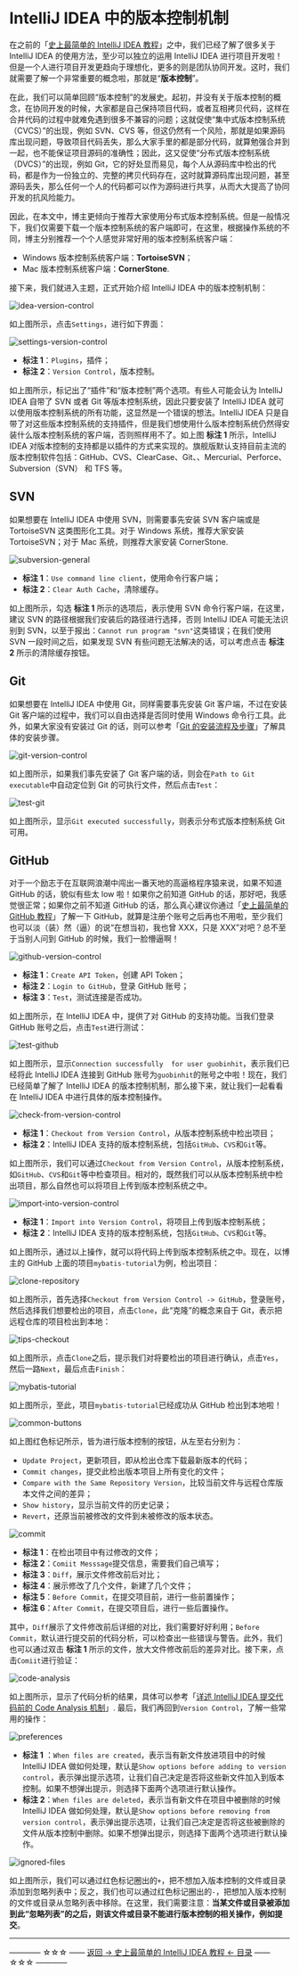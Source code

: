 # IntelliJ IDEA 中的版本控制机制

在之前的「[史上最简单的 IntelliJ IDEA 教程](https://github.com/guobinhit/intellij-idea-tutorial/blob/master/README.md)」之中，我们已经了解了很多关于 IntelliJ IDEA 的使用方法，至少可以独立的运用 IntelliJ IDEA 进行项目开发啦！但是一个人进行项目开发更趋向于理想化，更多的则是团队协同开发。这时，我们就需要了解一个非常重要的概念啦，那就是“**版本控制**”。

在此，我们可以简单回顾“版本控制”的发展史。起初，并没有关于版本控制的概念，在协同开发的时候，大家都是自己保持项目代码，或者互相拷贝代码，这样在合并代码的过程中就难免遇到很多不兼容的问题；这就促使“集中式版本控制系统（CVCS）”的出现，例如 SVN、CVS 等，但这仍然有一个风险，那就是如果源码库出现问题，导致项目代码丢失，那么大家手里的都是部分代码，就算勉强合并到一起，也不能保证项目源码的准确性；因此，这又促使“分布式版本控制系统（DVCS）”的出现，例如 Git，它的好处显而易见，每个人从源码库中检出的代码，都是作为一份独立的、完整的拷贝代码存在，这时就算源码库出现问题，甚至源码丢失，那么任何一个人的代码都可以作为源码进行共享，从而大大提高了协同开发的抗风险能力。

因此，在本文中，博主更倾向于推荐大家使用分布式版本控制系统。但是一般情况下，我们仅需要下载一个版本控制系统的客户端即可，在这里，根据操作系统的不同，博主分别推荐一个个人感觉非常好用的版本控制系统客户端：

 - Windows 版本控制系统客户端：**TortoiseSVN**；
 - Mac 版本控制系统客户端：**CornerStone**.

接下来，我们就进入主题，正式开始介绍 IntelliJ IDEA 中的版本控制机制：

![idea-version-control](https://github.com/guobinhit/intellij-idea-tutorial/blob/master/images/basic-course/version-control/idea-version-control.png)

如上图所示，点击`Settings`，进行如下界面：

![settings-version-control](https://github.com/guobinhit/intellij-idea-tutorial/blob/master/images/basic-course/version-control/settings-version-control.png)

 - **标注 1**：`Plugins`，插件；
 - **标注 2**：`Version Control`，版本控制。

如上图所示，标记出了“插件”和“版本控制”两个选项。有些人可能会认为 IntelliJ IDEA 自带了 SVN 或者 Git 等版本控制系统，因此只要安装了 IntelliJ IDEA 就可以使用版本控制系统的所有功能，这显然是一个错误的想法。IntelliJ IDEA 只是自带了对这些版本控制系统的支持插件，但是我们想使用什么版本控制系统仍然得安装什么版本控制系统的客户端，否则照样用不了。如上图 **标注 1** 所示，IntelliJ IDEA 对版本控制的支持都是以插件的方式来实现的。旗舰版默认支持目前主流的版本控制软件包括：GitHub、CVS、ClearCase、Git、、Mercurial、Perforce、Subversion（SVN） 和 TFS 等。


SVN
---

如果想要在 IntelliJ IDEA 中使用 SVN，则需要事先安装 SVN 客户端或是 TortoiseSVN 这类图形化工具。对于 Windows 系统，推荐大家安装 TortoiseSVN；对于 Mac 系统，则推荐大家安装 CornerStone. 

![subversion-general](https://github.com/guobinhit/intellij-idea-tutorial/blob/master/images/basic-course/version-control/subversion-general.png)

 - **标注 1**：`Use command line client`，使用命令行客户端；
 - **标注 2**：`Clear Auth Cache`，清除缓存。

如上图所示，勾选 **标注 1** 所示的选项后，表示使用 SVN 命令行客户端，在这里，建议 SVN 的路径根据我们安装后的路径进行选择，否则 IntelliJ IDEA 可能无法识别到 SVN，以至于报出：`Cannot run program "svn"`这类错误；在我们使用 SVN 一段时间之后，如果发现 SVN 有些问题无法解决的话，可以考虑点击 **标注 2** 所示的清除缓存按钮。



Git
---
如果想要在 IntelliJ IDEA 中使用 Git，同样需要事先安装 Git 客户端，不过在安装 Git 客户端的过程中，我们可以自由选择是否同时使用 Windows 命令行工具。此外，如果大家没有安装过 Git 的话，则可以参考「[Git 的安装流程及步骤](http://blog.csdn.net/qq_35246620/article/details/68951724)」了解具体的安装步骤。

![git-version-control](https://github.com/guobinhit/intellij-idea-tutorial/blob/master/images/basic-course/version-control/git-version-control.png)

如上图所示，如果我们事先安装了 Git 客户端的话，则会在`Path to Git executable`中自动定位到 Git 的可执行文件，然后点击`Test`：

![test-git](https://github.com/guobinhit/intellij-idea-tutorial/blob/master/images/basic-course/version-control/test-git.png)

如上图所示，显示`Git executed successfully`，则表示分布式版本控制系统 Git 可用。


GitHub
------
对于一个励志于在互联网浪潮中闯出一番天地的高逼格程序猿来说，如果不知道 GitHub 的话，貌似有些太 low 啦！如果你之前知道 GitHub 的话，那好吧，我感觉很正常；如果你之前不知道 GitHub 的话，那么真心建议你通过「[史上最简单的 GitHub 教程](http://blog.csdn.net/qq_35246620/article/details/66973794)」了解一下 GitHub，就算是注册个账号之后再也不用啦，至少我们也可以淡（装）然（逼）的说“在想当初，我也曾 XXX，只是 XXX”对吧？总不至于当别人问到 GitHub 的时候，我们一脸懵逼啊！

![github-version-control](https://github.com/guobinhit/intellij-idea-tutorial/blob/master/images/basic-course/version-control/github-version-control.png)

 - **标注 1**：`Create API Token`，创建 API Token；
 - **标注 2**：`Login to GitHub`，登录 GitHub 账号；
 - **标注 3**：`Test`，测试连接是否成功。

如上图所示，在 IntelliJ IDEA 中，提供了对 GitHub 的支持功能。当我们登录 GitHub 账号之后，点击`Test`进行测试：

![test-github](https://github.com/guobinhit/intellij-idea-tutorial/blob/master/images/basic-course/version-control/test-github.png)

如上图所示，显示`Connection successfully  for user guobinhit`，表示我们已经将此 IntelliJ IDEA 连接到 GitHub 账号为`guobinhit`的账号之中啦！现在，我们已经简单了解了 IntelliJ IDEA 的版本控制机制，那么接下来，就让我们一起看看在 IntelliJ IDEA 中进行具体的版本控制操作。

![check-from-version-control](https://github.com/guobinhit/intellij-idea-tutorial/blob/master/images/basic-course/version-control/check-from-version-control.png)

 - **标注 1**：`Checkout from Version Control`，从版本控制系统中检出项目；
 - **标注 2**：IntelliJ IDEA 支持的版本控制系统，包括`GitHub`、`CVS`和`Git`等。

如上图所示，我们可以通过`Checkout from Version Control`，从版本控制系统，如`GitHub`、`CVS`和`Git`等中检查项目。相对的，既然我们可以从版本控制系统中检出项目，那么自然也可以将项目上传到版本控制系统之中。

![import-into-version-control](https://github.com/guobinhit/intellij-idea-tutorial/blob/master/images/basic-course/version-control/import-into-version-control.png)

- **标注 1**：`Import into Version Control`，将项目上传到版本控制系统；
- **标注 2**：IntelliJ IDEA 支持的版本控制系统，包括`GitHub`、`CVS`和`Git`等。

如上图所示，通过以上操作，就可以将代码上传到版本控制系统之中。现在，以博主的 GitHub 上面的项目`mybatis-tutorial`为例，检出项目：

![clone-repository](https://github.com/guobinhit/intellij-idea-tutorial/blob/master/images/basic-course/version-control/clone-repository.png)

如上图所示，首先选择`Checkout from Version Control -> GitHub`，登录账号，然后选择我们想要检出的项目，点击`Clone`，此“克隆”的概念来自于 Git，表示把远程仓库的项目检出到本地：

![tips-checkout](https://github.com/guobinhit/intellij-idea-tutorial/blob/master/images/basic-course/version-control/tips-checkout.png)

如上图所示，点击`Clone`之后，提示我们对将要检出的项目进行确认，点击`Yes`，然后一路`Next`，最后点击`Finish`：

![mybatis-tutorial](https://github.com/guobinhit/intellij-idea-tutorial/blob/master/images/basic-course/version-control/mybatis-tutorial.png)

如上图所示，至此，项目`mybatis-tutorial`已经成功从 GitHub 检出到本地啦！

![common-buttons](https://github.com/guobinhit/intellij-idea-tutorial/blob/master/images/basic-course/version-control/common-buttons.png)

如上图红色标记所示，皆为进行版本控制的按钮，从左至右分别为：

- `Update Project`，更新项目，即从检出仓库下载最新版本的代码；
- `Commit changes`，提交此检出版本项目上所有变化的文件；
- `Compare with the Same Repository Version`，比较当前文件与远程仓库版本文件之间的差异；
- `Show history`，显示当前文件的历史记录；
- `Revert`，还原当前被修改的文件到未被修改的版本状态。

![commit](https://github.com/guobinhit/intellij-idea-tutorial/blob/master/images/basic-course/version-control/commit.png)

- **标注 1**：在检出项目中有过修改的文件；
- **标注 2**：`Comiit Messsage`提交信息，需要我们自己填写；
- **标注 3**：`Diff`，展示文件修改前后对比；
- **标注 4**：展示修改了几个文件，新建了几个文件；
- **标注 5**：`Before Commit`，在提交项目前，进行一些前置操作；
- **标注 6**：`After Commit`，在提交项目后，进行一些后置操作。

其中，`Diff`展示了文件修改前后详细的对比，我们需要好好利用；`Before Commit`，默认进行提交前的代码分析，可以检查出一些错误与警告。此外，我们也可以通过双击 **标注 1** 所示的文件，放大文件修改前后的差异对比。接下来，点击`Comiit`进行验证：

![code-analysis](https://github.com/guobinhit/intellij-idea-tutorial/blob/master/images/basic-course/version-control/code-analysis.png)

如上图所示，显示了代码分析的结果，具体可以参考「[详述 IntelliJ IDEA 提交代码前的 Code Analysis 机制](http://blog.csdn.net/qq_35246620/article/details/77719675)」. 最后，我们再回到`Version Control`，了解一些常用的操作：

![preferences](https://github.com/guobinhit/intellij-idea-tutorial/blob/master/images/basic-course/version-control/preferences.png)

- **标注 1** ：`When files are created`，表示当有新文件放进项目中的时候 IntelliJ IDEA 做如何处理，默认是`Show options before adding to version control`，表示弹出提示选项，让我们自己决定是否将这些新文件加入到版本控制。如果不想弹出提示，则选择下面两个选项进行默认操作。
- **标注 2**：`When files are deleted`，表示当有新文件在项目中被删除的时候 IntelliJ IDEA 做如何处理，默认是`Show options before removing from version control`，表示弹出提示选项，让我们自己决定是否将这些被删除的文件从版本控制中删除。如果不想弹出提示，则选择下面两个选项进行默认操作。

![ignored-files](https://github.com/guobinhit/intellij-idea-tutorial/blob/master/images/basic-course/version-control/ignored-files.png)

如上图所示，我们可以通过红色标记圈出的`+`，把不想加入版本控制的文件或目录添加到忽略列表中；反之，我们也可以通过红色标记圈出的`-`，把想加入版本控制的文件或目录从忽略列表中移除。在这里，我们需要注意：**当某文件或目录被添加到此“忽略列表”的之后，则该文件或目录不能进行版本控制的相关操作，例如提交**。



----------
———— ☆☆☆ —— [返回 -> 史上最简单的 IntelliJ IDEA 教程 <- 目录](https://github.com/guobinhit/intellij-idea-tutorial/blob/master/README.md) —— ☆☆☆ ————
